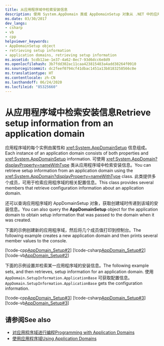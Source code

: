 ```yaml
---
title: 从应用程序域中检索安装信息
description: 使用 System.AppDomain 类或 AppDomainSetup 对象从 .NET 中的应用程序域检索安装信息。
ms.date: 03/30/2017
dev_langs:
- csharp
- vb
- cpp
helpviewer_keywords:
- AppDomainSetup object
- retrieving setup information
- application domains, retrieving setup information
ms.assetid: 5cdb12ae-1e37-4a62-8ec7-93d6dcc6e8d9
ms.openlocfilehash: 3b7fdd302ac11caa423815483a4add38264f0910
ms.sourcegitcommit: dc2feef0794cf41dbac1451a13b8183258566c0e
ms.translationtype: HT
ms.contentlocale: zh-CN
ms.lasthandoff: 06/24/2020
ms.locfileid: "85325660"
---
```

# <a name="retrieve-setup-information-from-an-application-domain"></a><span data-ttu-id="461a8-103">从应用程序域中检索安装信息</span><span class="sxs-lookup"><span data-stu-id="461a8-103">Retrieve setup information from an application domain</span></span>

<span data-ttu-id="461a8-104">应用程序域的每个实例由属性和 <xref:System.AppDomainSetup> 信息组成。</span><span class="sxs-lookup"><span data-stu-id="461a8-104">Each instance of an application domain consists of both properties and <xref:System.AppDomainSetup> information.</span></span> <span data-ttu-id="461a8-105">可使用 <xref:System.AppDomain?displayProperty=nameWithType> 类从应用程序域中检索安装信息。</span><span class="sxs-lookup"><span data-stu-id="461a8-105">You can retrieve setup information from an application domain using the <xref:System.AppDomain?displayProperty=nameWithType> class.</span></span> <span data-ttu-id="461a8-106">此类提供多个成员，可用于检索应用程序域的相关配置信息。</span><span class="sxs-lookup"><span data-stu-id="461a8-106">This class provides several members that retrieve configuration information about an application domain.</span></span>  
  
 <span data-ttu-id="461a8-107">还可以查询应用程序域的 AppDomainSetup 对象，获取创建域时传递到该域的安装信息。</span><span class="sxs-lookup"><span data-stu-id="461a8-107">You can also query the **AppDomainSetup** object for the application domain to obtain setup information that was passed to the domain when it was created.</span></span>  
  
 <span data-ttu-id="461a8-108">下面的示例创建新的应用程序域，然后将几个成员值打印到控制台。</span><span class="sxs-lookup"><span data-stu-id="461a8-108">The following example creates a new application domain and then prints several member values to the console.</span></span>  
  
 [!code-cpp[AppDomain_Setup#2](../../../samples/snippets/cpp/VS_Snippets_CLR/AppDomain_Setup/CPP/source2.cpp#2)]
 [!code-csharp[AppDomain_Setup#2](../../../samples/snippets/csharp/VS_Snippets_CLR/AppDomain_Setup/CS/source2.cs#2)]
 [!code-vb[AppDomain_Setup#2](../../../samples/snippets/visualbasic/VS_Snippets_CLR/AppDomain_Setup/VB/source2.vb#2)]  
  
 <span data-ttu-id="461a8-109">下面的示例设置并检索某一应用程序域的安装信息。</span><span class="sxs-lookup"><span data-stu-id="461a8-109">The following example sets, and then retrieves, setup information for an application domain.</span></span> <span data-ttu-id="461a8-110">使用 `AppDomain.SetupInformation.ApplicationBase` 可获取配置信息。</span><span class="sxs-lookup"><span data-stu-id="461a8-110">`AppDomain.SetupInformation.ApplicationBase` gets the configuration information.</span></span>  
  
 [!code-cpp[AppDomain_Setup#3](../../../samples/snippets/cpp/VS_Snippets_CLR/AppDomain_Setup/CPP/source3.cpp#3)]
 [!code-csharp[AppDomain_Setup#3](../../../samples/snippets/csharp/VS_Snippets_CLR/AppDomain_Setup/CS/source3.cs#3)]
 [!code-vb[AppDomain_Setup#3](../../../samples/snippets/visualbasic/VS_Snippets_CLR/AppDomain_Setup/VB/source3.vb#3)]  
  
## <a name="see-also"></a><span data-ttu-id="461a8-111">请参阅</span><span class="sxs-lookup"><span data-stu-id="461a8-111">See also</span></span>

- [<span data-ttu-id="461a8-112">对应用程序域进行编程</span><span class="sxs-lookup"><span data-stu-id="461a8-112">Programming with Application Domains</span></span>](application-domains.md#programming-with-application-domains)
- [<span data-ttu-id="461a8-113">使用应用程序域</span><span class="sxs-lookup"><span data-stu-id="461a8-113">Using Application Domains</span></span>](use.md)
